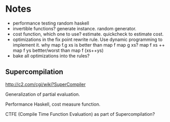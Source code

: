# Notes

- performance testing random haskell
- invertible functions? generate instance. random generator.
- cost function, which one to use? estimate. quickcheck to estimate cost.
- optimizations in the fix point rewrite rule.
  Use dynamic programming to implement it.
why map f.g xs is better than map f map g xs?
  map f xs ++ map f ys bettter/worst than map f (xs++ys)
- bake all optimizations into the rules?


## Supercompilation

http://c2.com/cgi/wiki?SuperCompiler

Generalization of partial evaluation.

Performance Haskell, cost measure function.

CTFE (Compile Time Function Evaluation) as part of Supercompilation?

